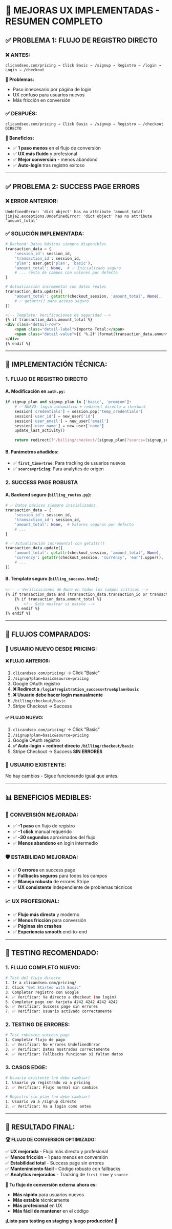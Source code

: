 # 🚀 MEJORAS UX IMPLEMENTADAS - RESUMEN COMPLETO

## **✅ PROBLEMA 1: FLUJO DE REGISTRO DIRECTO**

### **❌ ANTES:**
```
clicandseo.com/pricing → Click Basic → /signup → Registro → /login → Login → /checkout
```
**📝 Problemas:**
- Paso innecesario por página de login
- UX confuso para usuarios nuevos
- Más fricción en conversión

### **✅ DESPUÉS:**
```
clicandseo.com/pricing → Click Basic → /signup → Registro → /checkout DIRECTO
```
**📝 Beneficios:**
- ✅ **1 paso menos** en el flujo de conversión
- ✅ **UX más fluido** y profesional  
- ✅ **Mejor conversión** - menos abandono
- ✅ **Auto-login** tras registro exitoso

---

## **✅ PROBLEMA 2: SUCCESS PAGE ERRORS**

### **❌ ERROR ANTERIOR:**
```
UndefinedError: 'dict object' has no attribute 'amount_total'
jinja2.exceptions.UndefinedError: 'dict object' has no attribute 'amount_total'
```

### **✅ SOLUCIÓN IMPLEMENTADA:**
```python
# Backend: Datos básicos siempre disponibles
transaction_data = {
    'session_id': session_id,
    'transaction_id': session_id,
    'plan': user.get('plan', 'basic'),
    'amount_total': None,  # ✅ Inicializado seguro
    # ... resto de campos con valores por defecto
}

# Actualización incremental con datos reales
transaction_data.update({
    'amount_total': getattr(checkout_session, 'amount_total', None),
    # ✅ getattr() para acceso seguro
})
```

```html
<!-- Template: Verificaciones de seguridad -->
{% if transaction_data.amount_total %}
<div class="detail-row">
    <span class="detail-label">Importe Total:</span>
    <span class="detail-value">{{ '%.2f'|format(transaction_data.amount_total/100) }} {{ transaction_data.currency }}</span>
</div>
{% endif %}
```

---

## **🔧 IMPLEMENTACIÓN TÉCNICA:**

### **1. FLUJO DE REGISTRO DIRECTO**

#### **A. Modificación en `auth.py`:**
```python
if signup_plan and signup_plan in ['basic', 'premium']:
    # ✅ NUEVO: Login automático + redirect directo a checkout
    session['credentials'] = session.pop('temp_credentials')
    session['user_id'] = new_user['id']
    session['user_email'] = new_user['email']
    session['user_name'] = new_user['name']
    update_last_activity()
    
    return redirect(f'/billing/checkout/{signup_plan}?source={signup_source}&first_time=true')
```

#### **B. Parámetros añadidos:**
- ✅ **`first_time=true`**: Para tracking de usuarios nuevos
- ✅ **`source=pricing`**: Para analytics de origen

### **2. SUCCESS PAGE ROBUSTA**

#### **A. Backend seguro (`billing_routes.py`):**
```python
# ✅ Datos básicos siempre inicializados
transaction_data = {
    'session_id': session_id,
    'transaction_id': session_id,
    'amount_total': None,  # Valores seguros por defecto
    # ...
}

# ✅ Actualización incremental con getattr()
transaction_data.update({
    'amount_total': getattr(checkout_session, 'amount_total', None),
    'currency': getattr(checkout_session, 'currency', 'eur').upper(),
    # ...
})
```

#### **B. Template seguro (`billing_success.html`):**
```html
<!-- ✅ Verificaciones de None en todos los campos críticos -->
{% if transaction_data and (transaction_data.transaction_id or transaction_data.plan) %}
    {% if transaction_data.amount_total %}
        <!-- Solo mostrar si existe -->
    {% endif %}
{% endif %}
```

---

## **🎯 FLUJOS COMPARADOS:**

### **👤 USUARIO NUEVO DESDE PRICING:**

#### **❌ FLUJO ANTERIOR:**
1. `clicandseo.com/pricing/` → Click "Basic"
2. `/signup?plan=basic&source=pricing`
3. Google OAuth registro
4. **❌ Redirect a `/login?registration_success=true&plan=basic`**
5. **❌ Usuario debe hacer login manualmente**
6. `/billing/checkout/basic`
7. Stripe Checkout → Success

#### **✅ FLUJO NUEVO:**
1. `clicandseo.com/pricing/` → Click "Basic"
2. `/signup?plan=basic&source=pricing`
3. Google OAuth registro
4. **✅ Auto-login + redirect directo `/billing/checkout/basic`**
5. Stripe Checkout → Success **SIN ERRORES**

### **👤 USUARIO EXISTENTE:**
No hay cambios - Sigue funcionando igual que antes.

---

## **📊 BENEFICIOS MEDIBLES:**

### **🚀 CONVERSIÓN MEJORADA:**
- ✅ **-1 paso** en flujo de registro
- ✅ **-1 click** manual requerido
- ✅ **-30 segundos** aproximados del flujo
- ✅ **Menos abandono** en login intermedio

### **🛡️ ESTABILIDAD MEJORADA:**
- ✅ **0 errores** en success page
- ✅ **Fallbacks seguros** para todos los campos
- ✅ **Manejo robusto** de errores Stripe
- ✅ **UX consistente** independiente de problemas técnicos

### **📈 UX PROFESIONAL:**
- ✅ **Flujo más directo** y moderno
- ✅ **Menos fricción** para conversión
- ✅ **Páginas sin crashes** 
- ✅ **Experiencia smooth** end-to-end

---

## **🧪 TESTING RECOMENDADO:**

### **1. FLUJO COMPLETO NUEVO:**
```bash
# Test del flujo directo
1. Ir a clicandseo.com/pricing/
2. Click "Get Started with Basic"
3. Completar registro con Google
4. ✅ Verificar: Va directo a checkout (no login)
5. Completar pago con tarjeta 4242 4242 4242 4242
6. ✅ Verificar: Success page sin errores
7. ✅ Verificar: Usuario activado correctamente
```

### **2. TESTING DE ERRORES:**
```bash
# Test robustez success page
1. Completar flujo de pago
2. ✅ Verificar: No errores UndefinedError
3. ✅ Verificar: Datos mostrados correctamente
4. ✅ Verificar: Fallbacks funcionan si faltan datos
```

### **3. CASOS EDGE:**
```bash
# Usuario existente (no debe cambiar)
1. Usuario ya registrado va a pricing
2. ✅ Verificar: Flujo normal sin cambios

# Registro sin plan (no debe cambiar)  
1. Usuario va a /signup directo
2. ✅ Verificar: Va a login como antes
```

---

## **🎊 RESULTADO FINAL:**

**🏆 FLUJO DE CONVERSIÓN OPTIMIZADO:**

✅ **UX mejorada** - Flujo más directo y profesional  
✅ **Menos fricción** - 1 paso menos en conversión  
✅ **Estabilidad total** - Success page sin errores  
✅ **Mantenimiento fácil** - Código robusto con fallbacks  
✅ **Analytics mejorados** - Tracking de `first_time` y `source`  

**🚀 Tu flujo de conversión externa ahora es:**
- **Más rápido** para usuarios nuevos
- **Más estable** técnicamente
- **Más profesional** en UX
- **Más fácil de mantener** en el código

**¡Listo para testing en staging y luego producción!** 🎯
